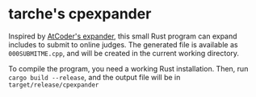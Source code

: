 # tarche's cpexpander

Inspired by [AtCoder's expander](https://github.com/atcoder/ac-library/blob/master/expander.py), this small Rust program can expand includes to submit to online judges.
The generated file is available as `000SUBMITME.cpp`, and will be created in the current working directory.

To compile the program, you need a working Rust installation. Then, run `cargo build --release`, and the output file will be in `target/release/cpexpander`
